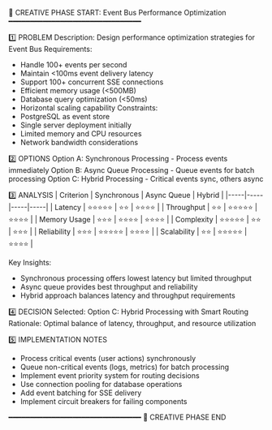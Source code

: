 📌 CREATIVE PHASE START: Event Bus Performance Optimization
━━━━━━━━━━━━━━━━━━━━━━━━━━━━━━━

1️⃣ PROBLEM
Description: Design performance optimization strategies for Event Bus
Requirements:

- Handle 100+ events per second
- Maintain <100ms event delivery latency
- Support 100+ concurrent SSE connections
- Efficient memory usage (<500MB)
- Database query optimization (<50ms)
- Horizontal scaling capability
  Constraints:
- PostgreSQL as event store
- Single server deployment initially
- Limited memory and CPU resources
- Network bandwidth considerations

2️⃣ OPTIONS
Option A: Synchronous Processing - Process events immediately
Option B: Async Queue Processing - Queue events for batch processing
Option C: Hybrid Processing - Critical events sync, others async

3️⃣ ANALYSIS
| Criterion | Synchronous | Async Queue | Hybrid |
|-----|-----|-----|-----|
| Latency | ⭐⭐⭐⭐⭐ | ⭐⭐ | ⭐⭐⭐⭐ |
| Throughput | ⭐⭐ | ⭐⭐⭐⭐⭐ | ⭐⭐⭐⭐ |
| Memory Usage | ⭐⭐⭐ | ⭐⭐⭐⭐ | ⭐⭐⭐⭐ |
| Complexity | ⭐⭐⭐⭐⭐ | ⭐⭐ | ⭐⭐⭐ |
| Reliability | ⭐⭐⭐ | ⭐⭐⭐⭐⭐ | ⭐⭐⭐⭐ |
| Scalability | ⭐⭐ | ⭐⭐⭐⭐⭐ | ⭐⭐⭐⭐ |

Key Insights:

- Synchronous processing offers lowest latency but limited throughput
- Async queue provides best throughput and reliability
- Hybrid approach balances latency and throughput requirements

4️⃣ DECISION
Selected: Option C: Hybrid Processing with Smart Routing
Rationale: Optimal balance of latency, throughput, and resource utilization

5️⃣ IMPLEMENTATION NOTES

- Process critical events (user actions) synchronously
- Queue non-critical events (logs, metrics) for batch processing
- Implement event priority system for routing decisions
- Use connection pooling for database operations
- Add event batching for SSE delivery
- Implement circuit breakers for failing components

━━━━━━━━━━━━━━━━━━━━━━━━━━━━━━━
📌 CREATIVE PHASE END

